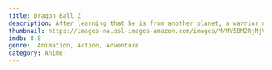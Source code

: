 ```yaml
---
title: Dragon Ball Z
description: After learning that he is from another planet, a warrior named Goku and his friends are prompted to defend it from an onslaught of extraterrestrial enemies.
thumbnail: https://images-na.ssl-images-amazon.com/images/M/MV5BM2RjMjVjYzMtMjNiZS00ODIzLWIwMGUtYWE3YzkyYTA4ZTNjXkEyXkFqcGdeQXVyMjQwMDg0Ng@@._V1_QL50_.jpg
imdb: 8.8
genre:  Animation, Action, Adventure
category: Anime
---
```

